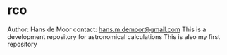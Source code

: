 # rco
Author: Hans de Moor
contact: hans.m.demoor@gmail.com
This is a development repository for astronomical calculations
This is also my first repository
